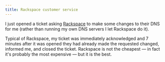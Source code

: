 ```yaml
---
title: Rackspace customer service
---
```


I just opened a ticket asking [Rackspace](http://service.bfast.com/bfast/click?bfmid=30735717&siteid=41506187&bfpage=hosting_headaches) to make some changes to their DNS for me (rather than running my own DNS servers I let Rackspace do it).

Typical of Rackspace, my ticket was immediately acknowledged and 7 minutes after it was opened they had already made the requested changed, informed me, and closed the ticket. Rackspace is not the cheapest — in fact it's probably the most expensive — but it is the best.

